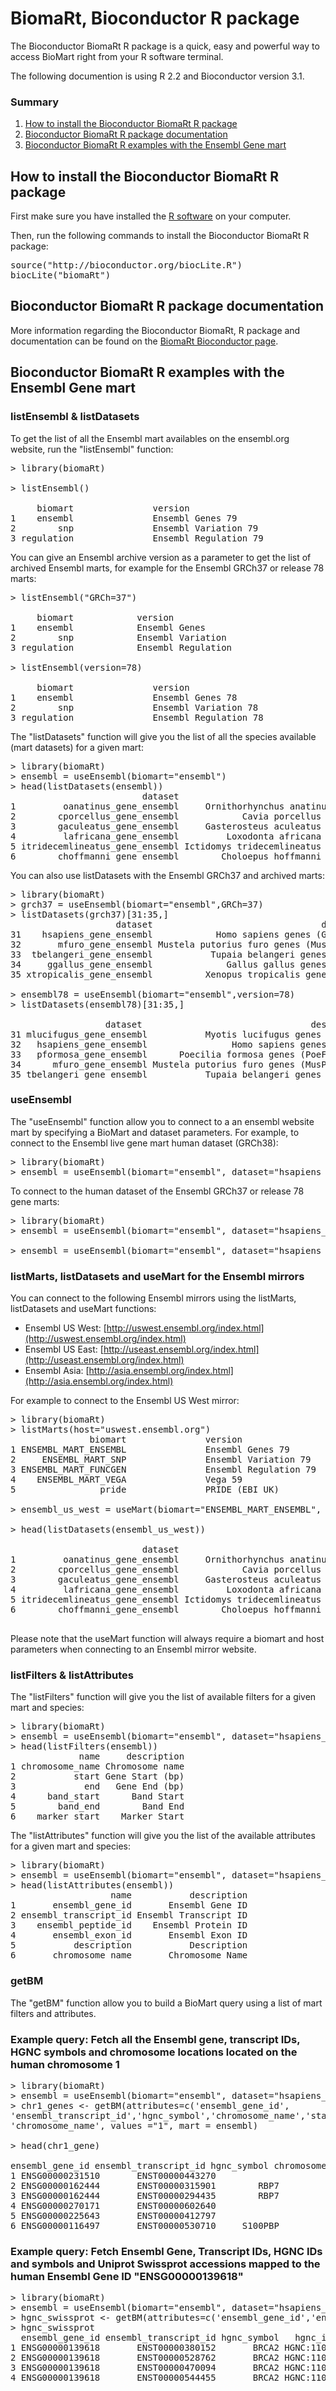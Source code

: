 # BiomaRt, Bioconductor R package

The Bioconductor BiomaRt R package is a quick, easy and powerful way to access BioMart right from your R software terminal.

The following documention is using R 2.2 and Bioconductor version 3.1.

### Summary

1.  [How to install the Bioconductor BiomaRt R package](#biomartinstall)
2.  [Bioconductor BiomaRt R package documentation](#biomartdoc)
3.  [Bioconductor BiomaRt R examples with the Ensembl Gene mart](#biomartexamples)

## How to install the Bioconductor BiomaRt R package

First make sure you have installed the [R software](http://www.r-project.org/) on your computer.

Then, run the following commands to install the Bioconductor BiomaRt R package:

<pre class="code">source("http://bioconductor.org/biocLite.R")
biocLite("biomaRt")
</pre>

<a name="biomartdoc"></a>

## Bioconductor BiomaRt R package documentation

More information regarding the Bioconductor BiomaRt, R package and documentation can be found on the [BiomaRt Bioconductor page](http://www.bioconductor.org/packages/release/bioc/html/biomaRt.html).

<a name="biomartexamples"></a>

## Bioconductor BiomaRt R examples with the Ensembl Gene mart

### listEnsembl & listDatasets

To get the list of all the Ensembl mart availables on the ensembl.org website, run the "listEnsembl" function:

<pre class="code">> library(biomaRt)

> listEnsembl()

     biomart               version
1    ensembl               Ensembl Genes 79
2        snp               Ensembl Variation 79
3 regulation               Ensembl Regulation 79
</pre>

You can give an Ensembl archive version as a parameter to get the list of archived Ensembl marts, for example for the Ensembl GRCh37 or release 78 marts:

<pre class="code">> listEnsembl("GRCh=37")

     biomart            version
1    ensembl            Ensembl Genes
2        snp            Ensembl Variation
3 regulation            Ensembl Regulation

> listEnsembl(version=78)

     biomart               version
1    ensembl               Ensembl Genes 78
2        snp               Ensembl Variation 78
3 regulation               Ensembl Regulation 78
</pre>

The "listDatasets" function will give you the list of all the species available (mart datasets) for a given mart:

<pre class="code">> library(biomaRt)
> ensembl = useEnsembl(biomart="ensembl")
> head(listDatasets(ensembl))
                         dataset                                description version
1         oanatinus_gene_ensembl     Ornithorhynchus anatinus genes (OANA5)   OANA5
2        cporcellus_gene_ensembl            Cavia porcellus genes (cavPor3) cavPor3
3        gaculeatus_gene_ensembl     Gasterosteus aculeatus genes (BROADS1) BROADS1
4         lafricana_gene_ensembl         Loxodonta africana genes (loxAfr3) loxAfr3
5 itridecemlineatus_gene_ensembl Ictidomys tridecemlineatus genes (spetri2) spetri2
6        choffmanni_gene_ensembl        Choloepus hoffmanni genes (choHof1) choHof1
</pre>

You can also use listDatasets with the Ensembl GRCh37 and archived marts:

<pre class="code">> library(biomaRt)
> grch37 = useEnsembl(biomart="ensembl",GRCh=37)
> listDatasets(grch37)[31:35,]
                    dataset                                description      version
31    hsapiens_gene_ensembl            Homo sapiens genes (GRCh37.p13)   GRCh37.p13
32       mfuro_gene_ensembl Mustela putorius furo genes (MusPutFur1.0) MusPutFur1.0
33  tbelangeri_gene_ensembl           Tupaia belangeri genes (tupBel1)      tupBel1
34     ggallus_gene_ensembl              Gallus gallus genes (Galgal4)      Galgal4
35 xtropicalis_gene_ensembl          Xenopus tropicalis genes (JGI4.2)       JGI4.2

> ensembl78 = useEnsembl(biomart="ensembl",version=78)
> listDatasets(ensembl78)[31:35,]

                  dataset                                description      version
31 mlucifugus_gene_ensembl           Myotis lucifugus genes (myoLuc2)      myoLuc2
32   hsapiens_gene_ensembl                Homo sapiens genes (GRCh38)       GRCh38
33   pformosa_gene_ensembl      Poecilia formosa genes (PoeFor_5.1.2) PoeFor_5.1.2
34      mfuro_gene_ensembl Mustela putorius furo genes (MusPutFur1.0) MusPutFur1.0
35 tbelangeri_gene_ensembl           Tupaia belangeri genes (tupBel1)      tupBel1
</pre>

### useEnsembl

The "useEnsembl" function allow you to connect to a an ensembl website mart by specifying a BioMart and dataset parameters. For example, to connect to the Ensembl live gene mart human dataset (GRCh38):

<pre class="code">> library(biomaRt)
> ensembl = useEnsembl(biomart="ensembl", dataset="hsapiens_gene_ensembl")
</pre>

To connect to the human dataset of the Ensembl GRCh37 or release 78 gene marts:

<pre class="code">> library(biomaRt)
> ensembl = useEnsembl(biomart="ensembl", dataset="hsapiens_gene_ensembl", GRCh=37)

> ensembl = useEnsembl(biomart="ensembl", dataset="hsapiens_gene_ensembl", version=78)
</pre>

### listMarts, listDatasets and useMart for the Ensembl mirrors

You can connect to the following Ensembl mirrors using the listMarts, listDatasets and useMart functions:

*   Ensembl US West: [http://uswest.ensembl.org/index.html](http://uswest.ensembl.org/index.html)
*   Ensembl US East: [http://useast.ensembl.org/index.html](http://useast.ensembl.org/index.html)
*   Ensembl Asia: [http://asia.ensembl.org/index.html](http://asia.ensembl.org/index.html)

For example to connect to the Ensembl US West mirror:

<pre class="code">> library(biomaRt)
> listMarts(host="uswest.ensembl.org")
               biomart               version
1 ENSEMBL_MART_ENSEMBL               Ensembl Genes 79
2     ENSEMBL_MART_SNP               Ensembl Variation 79
3 ENSEMBL_MART_FUNCGEN               Ensembl Regulation 79
4    ENSEMBL_MART_VEGA               Vega 59
5                pride               PRIDE (EBI UK)

> ensembl_us_west = useMart(biomart="ENSEMBL_MART_ENSEMBL", host="uswest.ensembl.org")

> head(listDatasets(ensembl_us_west))

                         dataset                                description version
1         oanatinus_gene_ensembl     Ornithorhynchus anatinus genes (OANA5)   OANA5
2        cporcellus_gene_ensembl            Cavia porcellus genes (cavPor3) cavPor3
3        gaculeatus_gene_ensembl     Gasterosteus aculeatus genes (BROADS1) BROADS1
4         lafricana_gene_ensembl         Loxodonta africana genes (loxAfr3) loxAfr3
5 itridecemlineatus_gene_ensembl Ictidomys tridecemlineatus genes (spetri2) spetri2
6        choffmanni_gene_ensembl        Choloepus hoffmanni genes (choHof1) choHof1

</pre>

Please note that the useMart function will always require a biomart and host parameters when connecting to an Ensembl mirror website.

### listFilters & listAttributes

The "listFilters" function will give you the list of available filters for a given mart and species:

<pre class="code">> library(biomaRt)
> ensembl = useEnsembl(biomart="ensembl", dataset="hsapiens_gene_ensembl")
> head(listFilters(ensembl))
             name     description
1 chromosome_name Chromosome name
2           start Gene Start (bp)
3             end   Gene End (bp)
4      band_start      Band Start
5        band_end        Band End
6    marker_start    Marker Start
</pre>

The "listAttributes" function will give you the list of the available attributes for a given mart and species:

<pre class="code">> library(biomaRt)
> ensembl = useEnsembl(biomart="ensembl", dataset="hsapiens_gene_ensembl")
> head(listAttributes(ensembl))
                   name           description
1       ensembl_gene_id       Ensembl Gene ID
2 ensembl_transcript_id Ensembl Transcript ID
3    ensembl_peptide_id    Ensembl Protein ID
4       ensembl_exon_id       Ensembl Exon ID
5           description           Description
6       chromosome_name       Chromosome Name
</pre>

### getBM

The "getBM" function allow you to build a BioMart query using a list of mart filters and attributes.

### Example query: Fetch all the Ensembl gene, transcript IDs, HGNC symbols and chromosome locations located on the human chromosome 1

<pre class="code">> library(biomaRt)
> ensembl = useEnsembl(biomart="ensembl", dataset="hsapiens_gene_ensembl")
> chr1_genes <- getBM(attributes=c('ensembl_gene_id',
'ensembl_transcript_id','hgnc_symbol','chromosome_name','start_position','end_position'), filters =
'chromosome_name', values ="1", mart = ensembl)

> head(chr1_gene)

ensembl_gene_id ensembl_transcript_id hgnc_symbol chromosome_name start_position end_position
1 ENSG00000231510       ENST00000443270                           1        5086459      5090899
2 ENSG00000162444       ENST00000315901        RBP7               1        9997206     10016020
3 ENSG00000162444       ENST00000294435        RBP7               1        9997206     10016020
4 ENSG00000270171       ENST00000602640                           1        7693124      7694844
5 ENSG00000225643       ENST00000412797                           1       25581478     25590356
6 ENSG00000116497       ENST00000530710     S100PBP               1       32816767     32858879
</pre>

### Example query: Fetch Ensembl Gene, Transcript IDs, HGNC IDs and symbols and Uniprot Swissprot accessions mapped to the human Ensembl Gene ID "ENSG00000139618"

<pre class="code">> library(biomaRt)
> ensembl = useEnsembl(biomart="ensembl", dataset="hsapiens_gene_ensembl")
> hgnc_swissprot <- getBM(attributes=c('ensembl_gene_id','ensembl_transcript_id','hgnc_symbol','hgnc_id','uniprot_swissprot'),filters = 'ensembl_gene_id', values = 'ENSG00000139618', mart = ensembl)
> hgnc_swissprot
  ensembl_gene_id ensembl_transcript_id hgnc_symbol   hgnc_id uniprot_swissprot
1 ENSG00000139618       ENST00000380152       BRCA2 HGNC:1101            P51587
2 ENSG00000139618       ENST00000528762       BRCA2 HGNC:1101                  
3 ENSG00000139618       ENST00000470094       BRCA2 HGNC:1101                  
4 ENSG00000139618       ENST00000544455       BRCA2 HGNC:1101            P51587
</pre>
